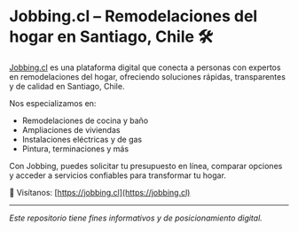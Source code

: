 # Jobbing.cl – Remodelaciones del hogar en Santiago, Chile 🛠️

[Jobbing.cl](https://jobbing.cl) es una plataforma digital que conecta a personas con expertos en remodelaciones del hogar, ofreciendo soluciones rápidas, transparentes y de calidad en Santiago, Chile.

Nos especializamos en:
- Remodelaciones de cocina y baño
- Ampliaciones de viviendas
- Instalaciones eléctricas y de gas
- Pintura, terminaciones y más

Con Jobbing, puedes solicitar tu presupuesto en línea, comparar opciones y acceder a servicios confiables para transformar tu hogar.

🔗 Visítanos: [https://jobbing.cl](https://jobbing.cl)

---

*Este repositorio tiene fines informativos y de posicionamiento digital.*
